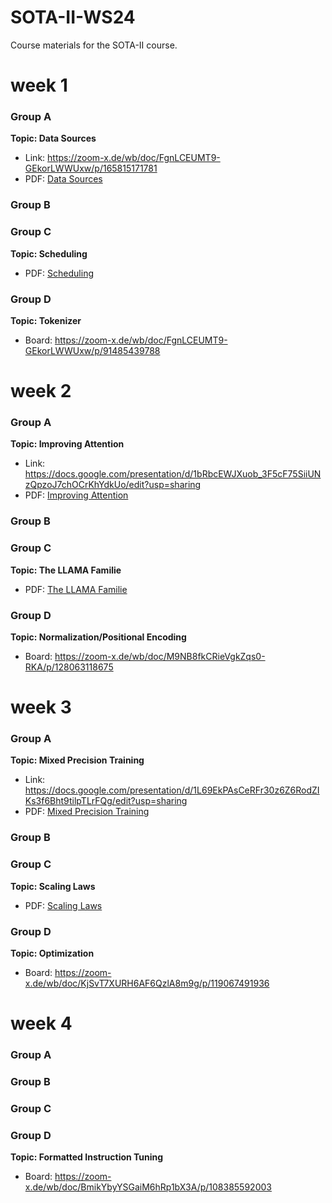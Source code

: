 # SOTA-II-WS24
Course materials for the SOTA-II course.

# week 1
### Group A
**Topic: Data Sources**
- Link: https://zoom-x.de/wb/doc/FgnLCEUMT9-GEkorLWWUxw/p/165815171781
- PDF: [Data Sources](week_1/Data_Sources.pdf)

### Group B

### Group C
**Topic: Scheduling**
- PDF: [Scheduling](week_1/scheduling.pdf)

### Group D
**Topic: Tokenizer**
- Board: https://zoom-x.de/wb/doc/FgnLCEUMT9-GEkorLWWUxw/p/91485439788


# week 2
### Group A
**Topic: Improving Attention**
- Link: https://docs.google.com/presentation/d/1bRbcEWJXuob_3F5cF75SiiUNzQpzoJ7chOCrKhYdkUo/edit?usp=sharing
- PDF: [Improving Attention](week_2/Attention_Improvements.pdf)

### Group B

### Group C
**Topic: The LLAMA Familie**
- PDF: [The LLAMA Familie](week_2/llama.pdf)

### Group D
**Topic: Normalization/Positional Encoding**
- Board: https://zoom-x.de/wb/doc/M9NB8fkCRieVgkZqs0-RKA/p/128063118675

# week 3
### Group A
**Topic: Mixed Precision Training**
- Link: https://docs.google.com/presentation/d/1L69EkPAsCeRFr30z6Z6RodZIKs3f6Bht9tilpTLrFQg/edit?usp=sharing
- PDF: [Mixed Precision Training](week_3/Mixed_Precision_Training.pdf)

### Group B

### Group C
**Topic: Scaling Laws**
- PDF: [Scaling Laws](week_3/scaling_laws.pdf)

### Group D
**Topic: Optimization**
- Board: https://zoom-x.de/wb/doc/KjSvT7XURH6AF6QzlA8m9g/p/119067491936

# week 4
### Group A

### Group B

### Group C

### Group D
**Topic: Formatted Instruction Tuning**
- Board: https://zoom-x.de/wb/doc/BmikYbyYSGaiM6hRp1bX3A/p/108385592003
